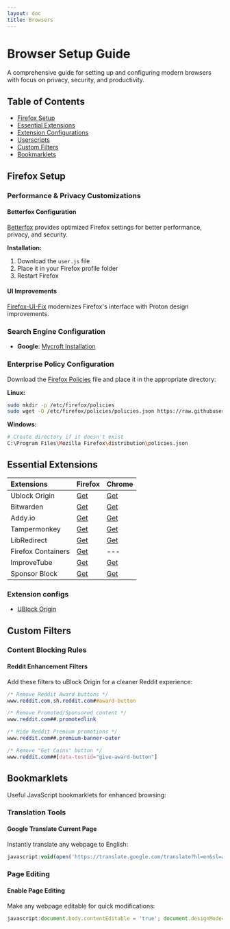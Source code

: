 ```yaml
---
layout: doc
title: Browsers
---
```


# Browser Setup Guide

A comprehensive guide for setting up and configuring modern browsers with focus on privacy, security, and productivity.

## Table of Contents
- [Firefox Setup](#firefox-setup)
- [Essential Extensions](#essential-extensions)
- [Extension Configurations](#extension-configs)
- [Userscripts](#userscripts)
- [Custom Filters](#custom-filters)
- [Bookmarklets](#bookmarklets)

## Firefox Setup

### Performance & Privacy Customizations

#### Betterfox Configuration
[Betterfox](https://github.com/yokoffing/Betterfox/blob/main/user.js) provides optimized Firefox settings for better performance, privacy, and security.

**Installation:**
1. Download the `user.js` file
2. Place it in your Firefox profile folder
3. Restart Firefox

#### UI Improvements
[Firefox-UI-Fix](https://github.com/black7375/Firefox-UI-Fix/releases/latest) modernizes Firefox's interface with Proton design improvements.

### Search Engine Configuration

- **Google**: [Mycroft Installation](https://mycroftproject.com/install.html?id=118251&basename=anti-google&icontype=ico&name=G)

### Enterprise Policy Configuration

Download the [Firefox Policies](https://raw.githubusercontent.com/fynks/configs/main/browsers/configs/policies.json) file and place it in the appropriate directory:

**Linux:**
```bash
sudo mkdir -p /etc/firefox/policies
sudo wget -O /etc/firefox/policies/policies.json https://raw.githubusercontent.com/fynks/configs/main/browsers/configs/policies.json
```

**Windows:**
```bash
# Create directory if it doesn't exist
C:\Program Files\Mozilla Firefox\distribution\policies.json
```

## Essential Extensions
| **Extensions**     | **Firefox**                                                                       | **Chrome**                                                                                                  |
| :----------------- | :-------------------------------------------------------------------------------- | :---------------------------------------------------------------------------------------------------------- |
| Ublock Origin      | [Get](https://addons.mozilla.org/en-GB/firefox/addon/ublock-origin/)              | [Get](https://chrome.google.com/webstore/detail/ublock-origin/cjpalhdlnbpafiamejdnhcphjbkeiagm)             |
| Bitwarden          | [Get](https://addons.mozilla.org/en-US/firefox/addon/bitwarden-password-manager/) | [Get](https://chrome.google.com/webstore/detail/bitwarden-free-password-m/nngceckbapebfimnlniiiahkandclblb) |
| Addy.io            | [Get](https://addons.mozilla.org/en-US/firefox/addon/addy_io/)                    | [Get](https://chrome.google.com/webstore/detail/addyio-anonymous-email-fo/iadbdpnoknmbdeolbapdackdcogdmjpe) |
| Tampermonkey       | [Get](https://addons.mozilla.org/en-US/firefox/addon/tampermonkey/)               | [Get](https://chrome.google.com/webstore/detail/tampermonkey/dhdgffkkebhmkfjojejmpbldmpobfkfo)              |
| LibRedirect        | [Get](https://addons.mozilla.org/firefox/addon/libredirect/)                      | [Get](https://libredirect.github.io/download_chromium.html)                                   |
| Firefox Containers | [Get](https://addons.mozilla.org/en-US/firefox/addon/multi-account-containers/)   | ---                                                                                                         |
| ImproveTube     | [Get](https://addons.mozilla.org/en-US/firefox/addon/youtube-addon/)               | [Get](https://chromewebstore.google.com/detail/improve-youtube-%F0%9F%8E%A7-for-yo/bnomihfieiccainjcjblhegjgglakjdd)                           |
| Sponsor Block      | [Get](https://addons.mozilla.org/en-US/firefox/addon/sponsorblock/)               | [Get](https://chrome.google.com/webstore/detail/mnjggcdmjocbbbhaepdhchncahnbgone)                           |

### Extension configs

- [UBlock Origin](https://raw.githubusercontent.com/fynks/configs/main/browsers/extensions/u_block_origin_configs.txt)


## Custom Filters
### Content Blocking Rules

#### Reddit Enhancement Filters
Add these filters to uBlock Origin for a cleaner Reddit experience:

```css
/* Remove Reddit Award buttons */
www.reddit.com,sh.reddit.com##award-button

/* Remove Promoted/Sponsored content */
www.reddit.com##.promotedlink

/* Hide Reddit Premium promotions */
www.reddit.com##.premium-banner-outer

/* Remove "Get Coins" button */
www.reddit.com##[data-testid="give-award-button"]
```

## Bookmarklets

Useful JavaScript bookmarklets for enhanced browsing:

### Translation Tools

#### Google Translate Current Page
Instantly translate any webpage to English:
```javascript
javascript:void(open('https://translate.google.com/translate?hl=en&sl=auto&tl=en&u=' + encodeURIComponent(location.href)));
```

### Page Editing

#### Enable Page Editing
Make any webpage editable for quick modifications:
```javascript
javascript:document.body.contentEditable = 'true'; document.designMode='on'; void 0
```
